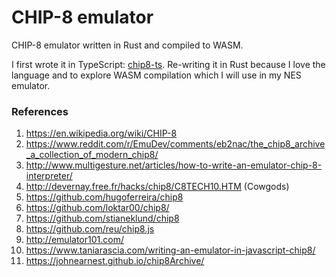 # CHIP-8 emulator

CHIP-8 emulator written in Rust and compiled to WASM.

I first wrote it in TypeScript: [chip8-ts](https://github.com/joao-conde/chip8-emulator-ts). Re-writing it in Rust because I love the language and to explore WASM compilation which I will use in my NES emulator.

### References

1. https://en.wikipedia.org/wiki/CHIP-8
2. https://www.reddit.com/r/EmuDev/comments/eb2nac/the_chip8_archive_a_collection_of_modern_chip8/ 
3. http://www.multigesture.net/articles/how-to-write-an-emulator-chip-8-interpreter/
4. http://devernay.free.fr/hacks/chip8/C8TECH10.HTM (Cowgods)
5. https://github.com/hugoferreira/chip8
6. https://github.com/loktar00/chip8/
7. https://github.com/stianeklund/chip8
8. https://github.com/reu/chip8.js
9. http://emulator101.com/
10. https://www.taniarascia.com/writing-an-emulator-in-javascript-chip8/
11. https://johnearnest.github.io/chip8Archive/
